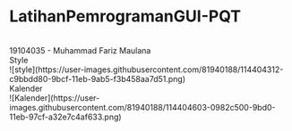 # LatihanPemrogramanGUI-PQT
<br>
19104035 - Muhammad Fariz Maulana 
<br>
Style
<br>
![style](https://user-images.githubusercontent.com/81940188/114404312-c9bbdd80-9bcf-11eb-9ab5-f3b458aa7d51.png)
<br>
Kalender
<br>
![Kalender](https://user-images.githubusercontent.com/81940188/114404603-0982c500-9bd0-11eb-97cf-a32e7c4af633.png)

